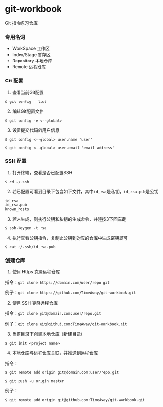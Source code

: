 # git-workbook
Git 指令练习仓库

### 专用名词
- WorkSpace     工作区
- Index/Stage   暂存区
- Repository    本地仓库
- Remote        远程仓库

### Git 配置

1. 查看当前Git配置
```
$ git config --list
```

2. 编辑Git配置文件
```
$ git config -e <--global>
```

3. 设置提交代码的用户信息
```
$ git config <--global> user.name 'user'

$ git config <--global> user.email 'email address'
```

### SSH 配置

1. 打开终端，查看是否已配置SSH
```
$ cd ~/.ssh
```

2. 若已配置可看到目录下包含如下文件，其中`id_rsa`是私钥，`id_rsa.pub`是公钥
```
id_rsa
id_rsa.pub
known_hosts
```

3. 若未生成，则执行公钥和私钥的生成命令，并连按3下回车键
```
$ ssh-keygen -t rsa
```

4. 执行查看公钥指令，复制此公钥到对应的仓库中生成密钥即可
```
$ cat ~/.ssh/id_rsa.pub
```

### 创建仓库

1. 使用 Https 克隆远程仓库

指令：`git clone https://domain.com/user/repo.git`

例子：`git clone https://github.com/TimeAway/git-workbook.git`

2. 使用 SSH 克隆远程仓库

指令：`git clone git@domain.com:user/repo.git`

例子：`git clone git@github.com:TimeAway/git-workbook.git`

3. 当前目录下创建本地仓库（新建目录）
```
$ git init <project name>
``` 

4. 本地仓库与远程仓库关联，并推送到远程仓库

指令：
```
$ git remote add origin git@domain.com:user/repo.git

$ git push -u origin master
```

例子：
```
$ git remote add origin git@github.com:TimeAway/git-workbook.git
```